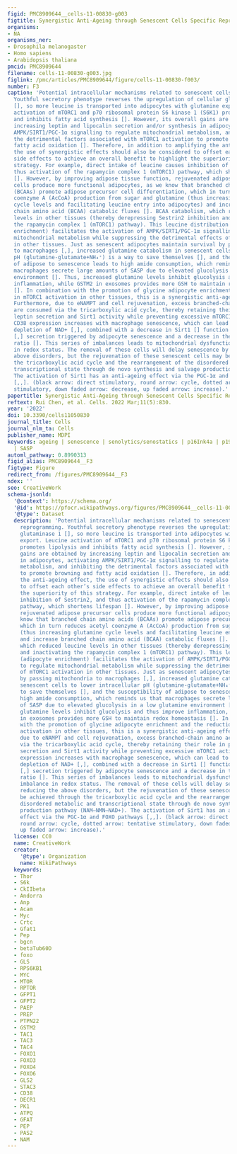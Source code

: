 ```yaml
---
figid: PMC8909644__cells-11-00830-g003
figtitle: Synergistic Anti-Ageing through Senescent Cells Specific Reprogramming
organisms:
- NA
organisms_ner:
- Drosophila melanogaster
- Homo sapiens
- Arabidopsis thaliana
pmcid: PMC8909644
filename: cells-11-00830-g003.jpg
figlink: /pmc/articles/PMC8909644/figure/cells-11-00830-f003/
number: F3
caption: 'Potential intracellular mechanisms related to senescent cells specific reprogramming.
  Youthful secretory phenotype reverses the upregulation of cellular glutaminase 1
  [], so more leucine is transported into adipocytes with glutamine export. Leucine
  activation of mTORC1 and p70 ribosomal protein S6 kinase 1 (S6K1) promotes lipolysis
  and inhibits fatty acid synthesis []. However, its overall gains are obtained by
  increasing leptin and lipocalin secretion and/or synthesis in adipocytes, activating
  AMPK/SIRT1/PGC-1α signalling to regulate mitochondrial metabolism, and inhibiting
  the detrimental factors associated with mTORC1 activation to promote browning and
  fatty acid oxidation []. Therefore, in addition to amplifying the anti-ageing effect,
  the use of synergistic effects should also be considered to offset each other’s
  side effects to achieve an overall benefit to highlight the superiority of this
  strategy. For example, direct intake of leucine causes inhibition of Sestrin2, and
  thus activation of the rapamycin complex 1 (mTORC1) pathway, which shortens lifespan
  []. However, by improving adipose tissue function, rejuvenated adipose precursor
  cells produce more functional adipocytes, as we know that branched chain amino acids
  (BCAAs) promote adipose precursor cell differentiation, which in turn reduces acetyl
  coenzyme A (AcCoA) production from sugar and glutamine (thus increasing glutamine
  cycle levels and facilitating leucine entry into adipocytes) and increase branched
  chain amino acid (BCAA) catabolic fluxes []. BCAA catabolism, which reduced leucine
  levels in other tissues (thereby derepressing Sestrin2 inhibition and inactivating
  the rapamycin complex 1 (mTORC1) pathway). This leucine distribution (adipocyte
  enrichment) facilitates the activation of AMPK/SIRT1/PGC-1α signalling to regulate
  mitochondrial metabolism while suppressing the detrimental effects of mTORC1 activation
  in other tissues. Just as senescent adipocytes maintain survival by passing mitochondria
  to macrophages [,], increased glutamine catabolism in senescent cells to lower intracellular
  pH (glutamine-glutamate+NH₄⁺) is a way to save themselves [], and the susceptibility
  of adipose to senescence leads to high amide consumption, which reminds us that
  macrophages secrete large amounts of SASP due to elevated glucolysis in a low glutamine
  environment []. Thus, increased glutamine levels inhibit glucolysis and thus improve
  inflammation, while GSTM2 in exosomes provides more GSH to maintain redox homeostasis
  []. In combination with the promotion of glycine adipocyte enrichment and the reduction
  in mTORC1 activation in other tissues, this is a synergistic anti-ageing effect.
  Furthermore, due to eNAMPT and cell rejuvenation, excess branched-chain amino acids
  are consumed via the tricarboxylic acid cycle, thereby retaining their role in promoting
  leptin secretion and Sirt1 activity while preventing excessive mTORC1 activation.
  CD38 expression increases with macrophage senescence, which can lead to a significant
  depletion of NAD+ [,], combined with a decrease in Sirt1 [] function and eNAMPT
  [,] secretion triggered by adipocyte senescence and a decrease in the NAD+/NADH
  ratio []. This series of imbalances leads to mitochondrial dysfunction and an imbalance
  in redox status. The removal of these cells will delay senescence by reducing the
  above disorders, but the rejuvenation of these senescent cells may be achieved through
  the tricarboxylic acid cycle and the rearrangement of the disordered metabolic and
  transcriptional state through de novo synthesis and salvage production pathway (NAM–NMN–NAD+).
  The activation of Sirt1 has an anti-ageing effect via the PGC-1α and FOXO pathways
  [,,]. (black arrow: direct stimulatory, round arrow: cycle, dotted arrow: tentative
  stimulatory, down faded arrow: decrease, up faded arrow: increase).'
papertitle: Synergistic Anti-Ageing through Senescent Cells Specific Reprogramming.
reftext: Rui Chen, et al. Cells. 2022 Mar;11(5):830.
year: '2022'
doi: 10.3390/cells11050830
journal_title: Cells
journal_nlm_ta: Cells
publisher_name: MDPI
keywords: ageing | senescence | senolytics/senostatics | p16Ink4a | p19Arf | p21Waf1/Cip1
  | SASP
automl_pathway: 0.8990313
figid_alias: PMC8909644__F3
figtype: Figure
redirect_from: /figures/PMC8909644__F3
ndex: ''
seo: CreativeWork
schema-jsonld:
  '@context': https://schema.org/
  '@id': https://pfocr.wikipathways.org/figures/PMC8909644__cells-11-00830-g003.html
  '@type': Dataset
  description: 'Potential intracellular mechanisms related to senescent cells specific
    reprogramming. Youthful secretory phenotype reverses the upregulation of cellular
    glutaminase 1 [], so more leucine is transported into adipocytes with glutamine
    export. Leucine activation of mTORC1 and p70 ribosomal protein S6 kinase 1 (S6K1)
    promotes lipolysis and inhibits fatty acid synthesis []. However, its overall
    gains are obtained by increasing leptin and lipocalin secretion and/or synthesis
    in adipocytes, activating AMPK/SIRT1/PGC-1α signalling to regulate mitochondrial
    metabolism, and inhibiting the detrimental factors associated with mTORC1 activation
    to promote browning and fatty acid oxidation []. Therefore, in addition to amplifying
    the anti-ageing effect, the use of synergistic effects should also be considered
    to offset each other’s side effects to achieve an overall benefit to highlight
    the superiority of this strategy. For example, direct intake of leucine causes
    inhibition of Sestrin2, and thus activation of the rapamycin complex 1 (mTORC1)
    pathway, which shortens lifespan []. However, by improving adipose tissue function,
    rejuvenated adipose precursor cells produce more functional adipocytes, as we
    know that branched chain amino acids (BCAAs) promote adipose precursor cell differentiation,
    which in turn reduces acetyl coenzyme A (AcCoA) production from sugar and glutamine
    (thus increasing glutamine cycle levels and facilitating leucine entry into adipocytes)
    and increase branched chain amino acid (BCAA) catabolic fluxes []. BCAA catabolism,
    which reduced leucine levels in other tissues (thereby derepressing Sestrin2 inhibition
    and inactivating the rapamycin complex 1 (mTORC1) pathway). This leucine distribution
    (adipocyte enrichment) facilitates the activation of AMPK/SIRT1/PGC-1α signalling
    to regulate mitochondrial metabolism while suppressing the detrimental effects
    of mTORC1 activation in other tissues. Just as senescent adipocytes maintain survival
    by passing mitochondria to macrophages [,], increased glutamine catabolism in
    senescent cells to lower intracellular pH (glutamine-glutamate+NH₄⁺) is a way
    to save themselves [], and the susceptibility of adipose to senescence leads to
    high amide consumption, which reminds us that macrophages secrete large amounts
    of SASP due to elevated glucolysis in a low glutamine environment []. Thus, increased
    glutamine levels inhibit glucolysis and thus improve inflammation, while GSTM2
    in exosomes provides more GSH to maintain redox homeostasis []. In combination
    with the promotion of glycine adipocyte enrichment and the reduction in mTORC1
    activation in other tissues, this is a synergistic anti-ageing effect. Furthermore,
    due to eNAMPT and cell rejuvenation, excess branched-chain amino acids are consumed
    via the tricarboxylic acid cycle, thereby retaining their role in promoting leptin
    secretion and Sirt1 activity while preventing excessive mTORC1 activation. CD38
    expression increases with macrophage senescence, which can lead to a significant
    depletion of NAD+ [,], combined with a decrease in Sirt1 [] function and eNAMPT
    [,] secretion triggered by adipocyte senescence and a decrease in the NAD+/NADH
    ratio []. This series of imbalances leads to mitochondrial dysfunction and an
    imbalance in redox status. The removal of these cells will delay senescence by
    reducing the above disorders, but the rejuvenation of these senescent cells may
    be achieved through the tricarboxylic acid cycle and the rearrangement of the
    disordered metabolic and transcriptional state through de novo synthesis and salvage
    production pathway (NAM–NMN–NAD+). The activation of Sirt1 has an anti-ageing
    effect via the PGC-1α and FOXO pathways [,,]. (black arrow: direct stimulatory,
    round arrow: cycle, dotted arrow: tentative stimulatory, down faded arrow: decrease,
    up faded arrow: increase).'
  license: CC0
  name: CreativeWork
  creator:
    '@type': Organization
    name: WikiPathways
  keywords:
  - Thor
  - S6k
  - CkIIbeta
  - Andorra
  - Anp
  - Acam
  - Myc
  - Crtc
  - Gfat1
  - Pep
  - bgcn
  - betaTub60D
  - foxo
  - GLS
  - RPS6KB1
  - MYC
  - MTOR
  - RPTOR
  - GFPT1
  - GFPT2
  - PAEP
  - PREP
  - PTPN22
  - GSTM2
  - TAC1
  - TAC3
  - TAC4
  - FOXO1
  - FOXO3
  - FOXO4
  - FOXO6
  - GLS2
  - STAC3
  - CD38
  - DECR1
  - PK1
  - ATPQ
  - GFAT
  - PEP
  - PAS2
  - NAM
---
```

